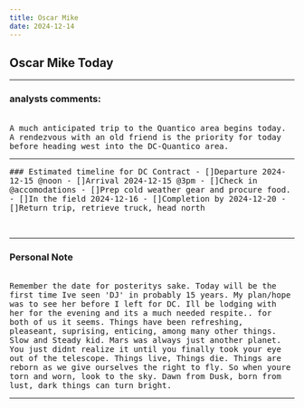 ```yaml
---
title: Oscar Mike
date: 2024-12-14
---
```


## Oscar Mike Today
<hr noshade>

### analysts comments:

<br>
<tt>A much anticipated trip to the Quantico
area begins today. A rendezvous with an old friend is the priority for today before heading west into the DC-Quantico area.</tt>
<br>
<hr noshade>
<tt>
### Estimated timeline for DC Contract
- []Departure 2024-12-15 @noon
- []Arrival 2024-12-15 @3pm
- []Check in @accomodations
- []Prep cold weather gear and procure food.
- []In the field 2024-12-16
- []Completion by 2024-12-20
- []Return trip, retrieve truck, head north

</tt><br>
<hr noshade>

### Personal Note

<br>
<tt>Remember the date for posteritys sake. Today will be the first time Ive seen 'DJ' in probably 15 years. My plan/hope was to see her before I left for DC. Ill be lodging with her for the evening and its a much needed respite.. for both of us it seems. Things have been refreshing, pleaseant, suprising, enticing, among many other things. Slow and Steady kid. Mars was always just another planet. You just didnt realize it until you finally took your eye out of the telescope. Things live, Things die. Things are reborn as we give ourselves the right to fly. So when youre torn and worn, look to the sky. Dawn from Dusk, born from lust, dark things can turn bright.</tt>
<br>
<hr noshade>

